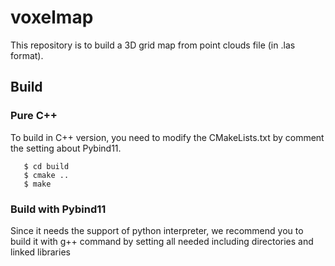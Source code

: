 # voxelmap
This repository is to build a 3D grid map from point clouds file (in .las format).
## Build
### Pure C++
To build in C++ version, you need to modify the CMakeLists.txt by comment the setting about Pybind11.
```$ mkdir build
   $ cd build
   $ cmake ..
   $ make
```
### Build with Pybind11
Since it needs the support of python interpreter, we recommend you to build it with g++ command by setting all needed including directories and linked libraries
